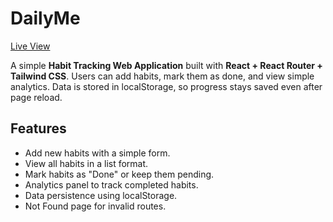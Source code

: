# DailyMe

[Live View](https:dailyme.netlify.app)

A simple **Habit Tracking Web Application** built with **React + React Router + Tailwind CSS**.
Users can add habits, mark them as done, and view simple analytics. Data is stored in localStorage, so progress stays saved even after page reload.

## Features

- Add new habits with a simple form.
- View all habits in a list format.
- Mark habits as "Done" or keep them pending.
- Analytics panel to track completed habits.
- Data persistence using localStorage.
- Not Found page for invalid routes.
